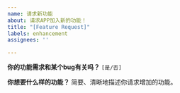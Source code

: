 ```yaml
---
name: 请求新功能
about: 请求APP加入新的功能！
title: "[Feature Request]"
labels: enhancement
assignees: ''

---
```


**你的功能需求和某个bug有关吗？**
`[是/否]`

**你想要什么样的功能？**
简要、清晰地描述你请求增加的功能。
